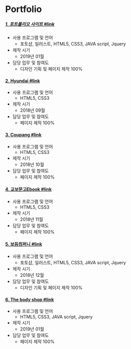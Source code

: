 # Portfolio
##### [1. 포트폴리오 사이트 #link](https://aloha.dothome.co.kr/) 

- 사용 프로그램 및 언어
  - 포토샵, 일러스트, HTML5, CSS3, JAVA script, Jquery
- 제작 시기
  - 2019년 01월
- 담당 업무 및 참여도
  - 디자인 기획 및 페이지 제작 100%

#### [2. Hyundai #link](https://aloha.dothome.co.kr/Portfolio/hyundai/index.html)
- 사용 프로그램 및 언어
  - HTML5, CSS3
- 제작 시기
  - 2018년 09월
- 담당 업무 및 참여도
  - 페이지 제작 100%
  
#### [3. Coupang #link](https://aloha.dothome.co.kr/Portfolio/coupang/index.html)
- 사용 프로그램 및 언어
  - HTML5, CSS3
- 제작 시기
  - 2018년 10월
- 담당 업무 및 참여도
  - 페이지 제작 100%
  
#### [4. 교보문고Ebook #link](https://aloha.dothome.co.kr/Portfolio/ebook/index2.html)
- 사용 프로그램 및 언어
  - HTML5, CSS3
- 제작 시기
  - 2018년 11월
- 담당 업무 및 참여도
  - 페이지 제작 100%
  
#### [5. 보듬컴퍼니 #link](https://aloha.dothome.co.kr/Portfolio/bodeum/main_index.html)
- 사용 프로그램 및 언어
  - 포토샵, 일러스트, HTML5, CSS3, JAVA script, Jquery
- 제작 시기
  - 2018년 12월
- 담당 업무 및 참여도
  - 디자인 기획 및 페이지 제작 100%
  
#### [6. The body shop #link](https://aloha.dothome.co.kr/Portfolio/thebodyshop/main_index.html)
- 사용 프로그램 및 언어
  - HTML5, CSS3, JAVA script, Jquery
- 제작 시기
  - 2019년 01월
- 담당 업무 및 참여도
  - 페이지 제작 100%
  
